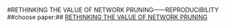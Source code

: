 #RETHINKING THE VALUE OF NETWORK PRUNING——REPRODUCIBILITY
##choose paper:##
[RETHINKING THE VALUE OF NETWORK PRUNING](https://openreview.net/pdf?id=rJlnB3C5Ym)

